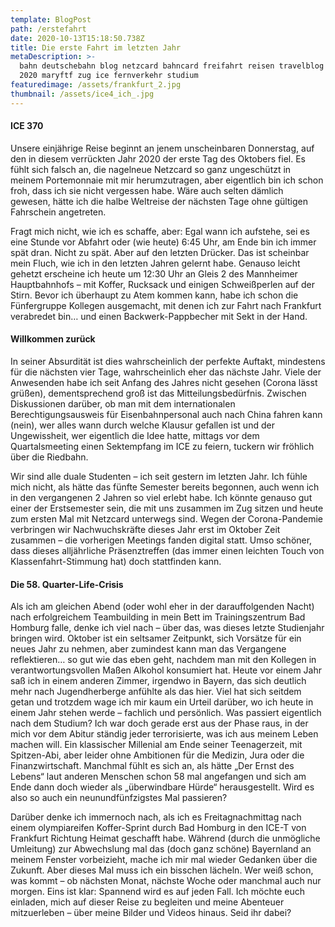 ```yaml
---
template: BlogPost
path: /erstefahrt
date: 2020-10-13T15:18:50.738Z
title: Die erste Fahrt im letzten Jahr
metaDescription: >-
  bahn deutschebahn blog netzcard bahncard freifahrt reisen travelblog abenteuer
  2020 maryftf zug ice fernverkehr studium
featuredimage: /assets/frankfurt_2.jpg
thumbnail: /assets/ice4_ich_.jpg
---
```

#### **ICE 370**

Unsere einjährige Reise beginnt an jenem unscheinbaren Donnerstag, auf den in diesem verrückten Jahr 2020 der erste Tag des Oktobers fiel. Es fühlt sich falsch an, die nagelneue Netzcard so ganz ungeschützt in meinem Portemonnaie mit mir herumzutragen, aber eigentlich bin ich schon froh, dass ich sie nicht vergessen habe. Wäre auch selten dämlich gewesen, hätte ich die halbe Weltreise der nächsten Tage ohne gültigen Fahrschein angetreten. 

Fragt mich nicht, wie ich es schaffe, aber: Egal wann ich aufstehe, sei es eine Stunde vor Abfahrt oder (wie heute) 6:45 Uhr, am Ende bin ich immer spät dran. Nicht zu spät. Aber auf den letzten Drücker. Das ist scheinbar mein Fluch, wie ich in den letzten Jahren gelernt habe. Genauso leicht gehetzt erscheine ich heute um 12:30 Uhr an Gleis 2 des Mannheimer Hauptbahnhofs – mit Koffer, Rucksack und einigen Schweißperlen auf der Stirn. Bevor ich überhaupt zu Atem kommen kann, habe ich schon die Fünfergruppe Kollegen ausgemacht, mit denen ich zur Fahrt nach Frankfurt verabredet bin… und einen Backwerk-Pappbecher mit Sekt in der Hand. 

#### Willkommen zurück

In seiner Absurdität ist dies wahrscheinlich der perfekte Auftakt, mindestens für die nächsten vier Tage, wahrscheinlich eher das nächste Jahr. Viele der Anwesenden habe ich seit Anfang des Jahres nicht gesehen (Corona lässt grüßen), dementsprechend groß ist das Mitteilungsbedürfnis. Zwischen Diskussionen darüber, ob man mit dem internationalen Berechtigungsausweis für Eisenbahnpersonal auch nach China fahren kann (nein), wer alles wann durch welche Klausur gefallen ist und der Ungewissheit, wer eigentlich die Idee hatte, mittags vor dem Quartalsmeeting einen Sektempfang im ICE zu feiern, tuckern wir fröhlich über die Riedbahn. 

Wir sind alle duale Studenten – ich seit gestern im letzten Jahr. Ich fühle mich nicht, als hätte das fünfte Semester bereits begonnen, auch wenn ich in den vergangenen 2 Jahren so viel erlebt habe. Ich könnte genauso gut einer der Erstsemester sein, die mit uns zusammen im Zug sitzen und heute zum ersten Mal mit Netzcard unterwegs sind. Wegen der Corona-Pandemie verbringen wir Nachwuchskräfte dieses Jahr erst im Oktober Zeit zusammen – die vorherigen Meetings fanden digital statt. Umso schöner, dass dieses alljährliche Präsenztreffen (das immer einen leichten Touch von Klassenfahrt-Stimmung hat) doch stattfinden kann.

#### Die 58. Quarter-Life-Crisis

Als ich am gleichen Abend (oder wohl eher in der darauffolgenden Nacht) nach erfolgreichem Teambuilding in mein Bett im Trainingszentrum Bad Homburg falle, denke ich viel nach – über das, was dieses letzte Studienjahr bringen wird. Oktober ist ein seltsamer Zeitpunkt, sich Vorsätze für ein neues Jahr zu nehmen, aber zumindest kann man das Vergangene reflektieren… so gut wie das eben geht, nachdem man mit den Kollegen in verantwortungsvollen Maßen Alkohol konsumiert hat. Heute vor einem Jahr saß ich in einem anderen Zimmer, irgendwo in Bayern, das sich deutlich mehr nach Jugendherberge anfühlte als das hier. Viel hat sich seitdem getan und trotzdem wage ich mir kaum ein Urteil darüber, wo ich heute in einem Jahr stehen werde – fachlich und persönlich. Was passiert eigentlich nach dem Studium? Ich war doch gerade erst aus der Phase raus, in der mich vor dem Abitur ständig jeder terrorisierte, was ich aus meinem Leben machen will. Ein klassischer Millenial am Ende seiner Teenagerzeit, mit Spitzen-Abi, aber leider ohne Ambitionen für die Medizin, Jura oder die Finanzwirtschaft. Manchmal fühlt es sich an, als hätte „Der Ernst des Lebens“ laut anderen Menschen schon 58 mal angefangen und sich am Ende dann doch wieder als „überwindbare Hürde“ herausgestellt. Wird es also so auch ein neunundfünfzigstes Mal passieren?

Darüber denke ich immernoch nach, als ich es Freitagnachmittag nach einem olympiareifen Koffer-Sprint durch Bad Homburg in den ICE-T von Frankfurt Richtung Heimat geschafft habe. Während (durch die unmögliche Umleitung) zur Abwechslung mal das (doch ganz schöne) Bayernland an meinem Fenster vorbeizieht, mache ich mir mal wieder Gedanken über die Zukunft. Aber dieses Mal muss ich ein bisschen lächeln. Wer weiß schon, was kommt – ob nächsten Monat, nächste Woche oder manchmal auch nur morgen. Eins ist klar: Spannend wird es auf jeden Fall. Ich möchte euch einladen, mich auf dieser Reise zu begleiten und meine Abenteuer mitzuerleben – über meine Bilder und Videos hinaus. Seid ihr dabei?
